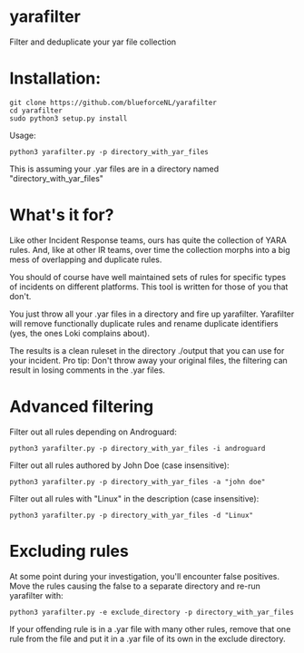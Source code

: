 # yarafilter
Filter and deduplicate your yar file collection

# Installation:

    git clone https://github.com/blueforceNL/yarafilter
    cd yarafilter
    sudo python3 setup.py install

Usage:

    python3 yarafilter.py -p directory_with_yar_files
    
    
This is assuming your .yar files are in a directory named "directory_with_yar_files"
   
# What's it for?
    
Like other Incident Response teams, ours has quite the collection of YARA rules. 
And, like at other IR teams, over time the collection morphs into a big mess of overlapping and duplicate rules.
 
You should of course have well maintained sets of rules for specific types of incidents on different platforms. 
This tool is written for those of you that don't.

You just throw all your .yar files in a directory and fire up yarafilter. 
Yarafilter will remove functionally duplicate rules and rename duplicate identifiers (yes, the ones Loki complains about).

The results is a clean ruleset in the directory ./output that you can use for your incident. 
Pro tip: Don't throw away your original files, the filtering can result in losing comments in the .yar files.


# Advanced filtering
   
Filter out all rules depending on Androguard:
  
    python3 yarafilter.py -p directory_with_yar_files -i androguard
    
Filter out all rules authored by John Doe (case insensitive):
  
    python3 yarafilter.py -p directory_with_yar_files -a "john doe"

Filter out all rules with "Linux" in the description (case insensitive):
  
    python3 yarafilter.py -p directory_with_yar_files -d "Linux"
    
# Excluding rules

At some point during your investigation, you'll encounter false positives. 
Move the rules causing the false to a separate directory and re-run yarafilter with:

    python3 yarafilter.py -e exclude_directory -p directory_with_yar_files

If your offending rule is in a .yar file with many other rules, remove that one rule from the file and put it in a .yar file of its own in the exclude directory. 

  
